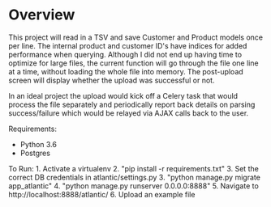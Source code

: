 Overview
========

This project will read in a TSV and save Customer and Product models once per line.
The internal product and customer ID's have indices for added performance when querying.
Although I did not end up having time to optimize for large files, the current
function will go through the file one line at a time, without loading the whole
file into memory. The post-upload screen will display whether the upload was 
successful or not.

In an ideal project the upload would kick off a Celery task that would
process the file separately and periodically report back details on parsing 
success/failure which would be relayed via AJAX calls back to the user.

Requirements:
 - Python 3.6
 - Postgres

To Run:
	1. Activate a virtualenv
	2. "pip install -r requirements.txt"
	3. Set the correct DB credentials in atlantic/settings.py
	3. "python manage.py migrate app_atlantic"
	4. "python manage.py runserver 0.0.0.0:8888"
	5. Navigate to http://localhost:8888/atlantic/
	6. Upload an example file